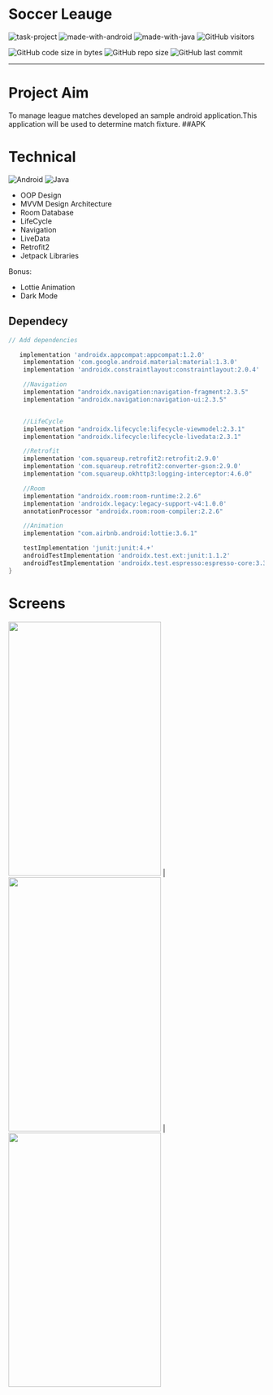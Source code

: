  # Soccer Leauge
  
  ![task-project](https://img.shields.io/badge/Task%20Project-2021-1f425f.svg?color=red)
  ![made-with-android](https://img.shields.io/badge/Made%20with-Android-1f425f.svg?color=green)
  ![made-with-java](https://img.shields.io/badge/Made%20with-Java-1f425f.svg?color=orange)
  ![GitHub visitors](https://img.shields.io/badge/dynamic/json?color=red&label=ziyaretçi%20sayısı&query=value&url=https%3A%2F%2Fapi.countapi.xyz%2Fhit%2Fakkayameva.SoccerLeauge%2Freadme)


  ![GitHub code size in bytes](https://img.shields.io/github/languages/code-size/akkayameva/SoccerLeauge?color=red&label=kod%20boyutu)
  ![GitHub repo size](https://img.shields.io/github/repo-size/akkayameva/SoccerLeauge?color=orange&label=depo%20boyutu)
  ![GitHub last commit](https://img.shields.io/github/last-commit/akkayameva/SoccerLeauge?color=yellowgreen&label=son%20faliyet)


<hr>



# Project Aim

To manage league matches developed an sample android application.This application will be used to determine match fixture.
##APK 


# Technical
![Android](https://img.shields.io/badge/-Android-000000?style=flat&logo=Android&logoColor=green)
![Java](https://img.shields.io/badge/-Java-000000?style=flat&logo=Java&logoColor=green)

- OOP Design
- MVVM Design Architecture
- Room Database
- LifeCycle
- Navigation
- LiveData
- Retrofit2
- Jetpack Libraries

Bonus:
- Lottie Animation
- Dark Mode

## Dependecy
```groovy
// Add dependencies

   implementation 'androidx.appcompat:appcompat:1.2.0'
    implementation 'com.google.android.material:material:1.3.0'
    implementation 'androidx.constraintlayout:constraintlayout:2.0.4'

    //Navigation
    implementation "androidx.navigation:navigation-fragment:2.3.5"
    implementation "androidx.navigation:navigation-ui:2.3.5"


    //LifeCycle
    implementation "androidx.lifecycle:lifecycle-viewmodel:2.3.1"
    implementation "androidx.lifecycle:lifecycle-livedata:2.3.1"

    //Retrofit
    implementation 'com.squareup.retrofit2:retrofit:2.9.0'
    implementation 'com.squareup.retrofit2:converter-gson:2.9.0'
    implementation "com.squareup.okhttp3:logging-interceptor:4.6.0"

    //Room
    implementation "androidx.room:room-runtime:2.2.6"
    implementation 'androidx.legacy:legacy-support-v4:1.0.0'
    annotationProcessor "androidx.room:room-compiler:2.2.6"

    //Animation
    implementation "com.airbnb.android:lottie:3.6.1"

    testImplementation 'junit:junit:4.+'
    androidTestImplementation 'androidx.test.ext:junit:1.1.2'
    androidTestImplementation 'androidx.test.espresso:espresso-core:3.3.0'
}
```

# Screens
<img src="https://github.com/akkayameva/SoccerLeauge/blob/main/Screens/home_page.jpeg?raw=true" width="300" height="500"> | <img src="https://github.com/akkayameva/SoccerLeauge/blob/main/Screens/animation_page.jpeg?raw=true" width="300" height="500"> | <img src="https://github.com/akkayameva/SoccerLeauge/blob/main/Screens/fixture_page.jpeg?raw=true" width="300" height="500">








